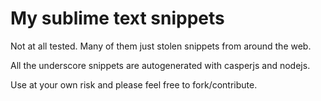 My sublime text snippets
======
Not at all tested. Many of them just stolen snippets from around the web.

All the underscore snippets are autogenerated with casperjs and nodejs.

Use at your own risk and please feel free to fork/contribute.
